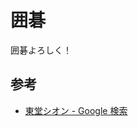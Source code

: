 # 囲碁

囲碁よろしく！


## 参考

- [東堂シオン - Google 検索](https://www.google.co.jp/search?num=50&safe=off&espv=2&q=%E6%9D%B1%E5%A0%82%E3%82%B7%E3%82%AA%E3%83%B3&oq=%E3%81%A8%E3%81%86%E3%81%A9%E3%81%86%E3%81%97%E3%81%8A%E3%82%93&gs_l=serp.3.0.0i4l9.2193.4304.0.5460.11.11.0.0.0.2.160.1082.7j4.11.0....0...1c.1j4.58.serp..2.9.925.OFMZSmgN5Po)
